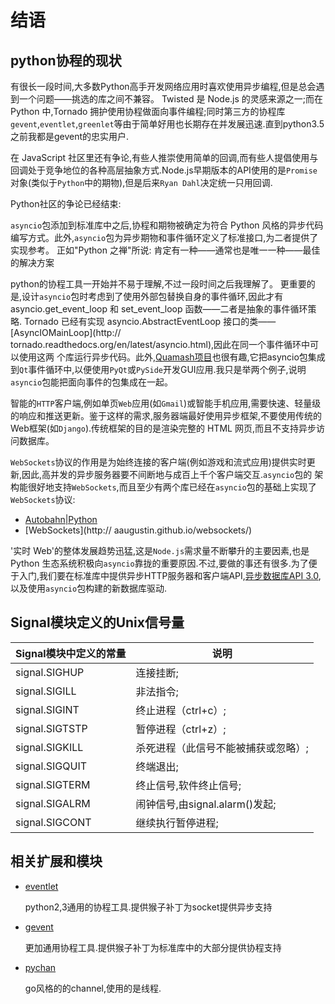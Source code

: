 # 结语

## python协程的现状

有很长一段时间,大多数Python高手开发网络应用时喜欢使用异步编程,但是总会遇到一个问题——挑选的库之间不兼容。
Twisted 是 Node.js 的灵感来源之一;而在 Python 中,Tornado 拥护使用协程做面向事件编程;同时第三方的协程库`gevent`,`eventlet`,`greenlet`等由于简单好用也长期存在并发展迅速.直到python3.5之前我都是gevent的忠实用户.

在 JavaScript 社区里还有争论,有些人推崇使用简单的回调,而有些人提倡使用与回调处于竞争地位的各种高层抽象方式.Node.js早期版本的API使用的是`Promise`对象(类似于`Python`中的期物),但是后来`Ryan Dahl`决定统一只用回调.

Python社区的争论已经结束:

`asyncio`包添加到标准库中之后,协程和期物被确定为符合 Python 风格的异步代码编写方式。此外,`asyncio`包为异步期物和事件循环定义了标准接口,为二者提供了实现参考。
正如"Python 之禅"所说: 肯定有一种——通常也是唯一一种——最佳的解决方案

python的协程工具一开始并不易于理解,不过一段时间之后我理解了。
更重要的是,设计`asyncio`包时考虑到了使用外部包替换自身的事件循环,因此才有 asyncio.get_event_loop 和 set_event_loop 函数——二者是抽象的事件循环策略.
Tornado 已经有实现 asyncio.AbstractEventLoop 接口的类——[AsyncIOMainLoop](http:// tornado.readthedocs.org/en/latest/asyncio.html),因此在同一个事件循环中可以使用这两
个库运行异步代码。此外,[Quamash项目](https://pypi.python.org/pypi/Quamash/)也很有趣,它把asyncio包集成到`Qt`事件循环中,以便使用`PyQt`或`PySide`开发GUI应用.我只是举两个例子,说明`asyncio`包能把面向事件的包集成在一起。


智能的`HTTP`客户端,例如单页`Web`应用(如`Gmail`)或智能手机应用,需要快速、轻量级的响应和推送更新。鉴于这样的需求,服务器端最好使用异步框架,不要使用传统的Web框架(如`Django`).传统框架的目的是渲染完整的 HTML 网页,而且不支持异步访问数据库。


`WebSockets`协议的作用是为始终连接的客户端(例如游戏和流式应用)提供实时更新,因此,高并发的异步服务器要不间断地与成百上千个客户端交互.`asyncio`包的 架构能很好地支持`WebSockets`,而且至少有两个库已经在`asyncio`包的基础上实现了`WebSockets`协议:

+ [Autobahn|Python](http://autobahn.ws/python/)
+ [WebSockets](http:// aaugustin.github.io/websockets/)

'实时 Web'的整体发展趋势迅猛,这是`Node.js`需求量不断攀升的主要因素,也是 Python 生态系统积极向`asyncio`靠拢的重要原因.不过,要做的事还有很多.为了便于入门,我们要在标准库中提供异步HTTP服务器和客户端API,[异步数据库API 3.0](https://www.python.org/dev/peps/pep-0249/),以及使用`asyncio`包构建的新数据库驱动.

## Signal模块定义的Unix信号量

Signal模块中定义的常量|说明
---|---
signal.SIGHUP|连接挂断;
signal.SIGILL|非法指令;
signal.SIGINT|终止进程（ctrl+c）;
signal.SIGTSTP|暂停进程（ctrl+z）;
signal.SIGKILL|杀死进程（此信号不能被捕获或忽略）;
signal.SIGQUIT|终端退出;
signal.SIGTERM|终止信号,软件终止信号;
signal.SIGALRM|闹钟信号,由signal.alarm()发起;
signal.SIGCONT|继续执行暂停进程;


## 相关扩展和模块

+ [eventlet](https://github.com/eventlet/eventlet/)

    python2,3通用的协程工具.提供猴子补丁为socket提供异步支持

+ [gevent](http://www.gevent.org/)

    更加通用协程工具.提供猴子补丁为标准库中的大部分提供协程支持

+ [pychan](https://github.com/stuglaser/pychan)

    go风格的的channel,使用的是线程.